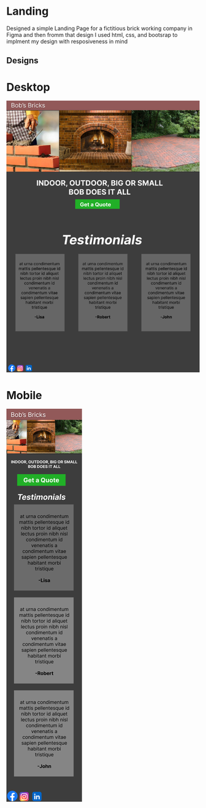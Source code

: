 # Landing
Designed a simple Landing Page for a fictitious brick working company in Figma and then fromm that design I used html, css, and bootsrap to implment my design with resposiveness in mind

## Designs

  # Desktop
  ![](./Designs/Desktop.PNG)
  # Mobile
  ![](./Designs/Mobile.PNG)
